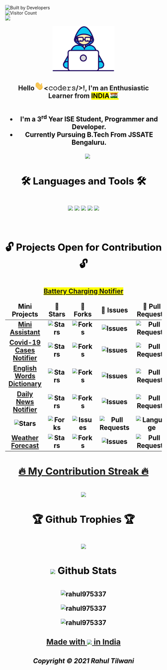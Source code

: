 ![Built by Developers](https://forthebadge.com/images/badges/built-by-developers.svg)  <br/>
![Visitor Count](https://profile-counter.glitch.me/{rahul975337}/count.svg) <br/>
![](https://komarev.com/ghpvc/?username=rahul975337)<br/>

<p align="center">
<img src="https://github.com/rahul975337/rahul975337/blob/master/Content/Programmer.gif" width="200px">
</p>
     
### <h2 align="center">Hello<img src="https://raw.githubusercontent.com/ABSphreak/ABSphreak/master/gifs/Hi.gif" width="30px"><𝚌𝚘𝚍𝚎𝚛𝚜/>!,  I'm an Enthusiastic Learner from <mark>INDIA<mark/><img src="https://github.com/rahul975337/rahul975337/blob/master/Content/flag.gif" width="30px"><h2/>
    
<h4>   
    
- I'm a 3<sup>rd</sup> Year ISE Student, **Programmer** and **Developer**.
- Currently Pursuing **B.Tech From **JSSATE** Bengaluru.**

 
<pre>  <b><a id="raw-url" href="https://drive.google.com/file/d/1jXqAhdVCX7rJlyaaKq8l01jKBpj2N0d-/view?usp=sharing"><img src="https://img.shields.io/badge/DOWNLOAD-RESUME-red.svg?logo=docusign&logoColor=yellow&style=for-the-badge"/></a></b></pre>


### <h2 align="center">🛠️ Languages and Tools 🛠️<h2/>
    
<p align="center">
<code><a href="https://www.python.org/"><img src="https://img.icons8.com/color/2x/html-5.png"></a></code>
<code><a href="https://en.wikipedia.org/wiki/C_(programming_language)"><img src="https://image.flaticon.com/icons/png/128/732/732190.png"></a></code>
<code><a href="https://html.com/"><img src="https://image.flaticon.com/icons/png/128/136/136530.png"></a></code>
<code><a href="https://github.com/rahul975337/"><img src="https://image.flaticon.com/icons/png/128/1260/1260667.png"></a></code>
     <code><img src="https://img.icons8.com/color/2x/flutter.png"></code>

</p>
</br>

### <h2 align="center">🔓 Projects Open for Contribution 🔓<h2/> 

<table align="center">
    <thead align="center">
        <tr border: 1px;>
            <td><b>Mini Projects</b></td>
            <td><b>🌟 Stars</b></td>
            <td><b>🍴 Forks</b></td>
            <td><b>🐛 Issues</b></td>
            <td><b>🔔 Pull Requests</b></td>
            <td><b>👨‍💻 Language</b></td>
        </tr>
     </thead>
    <tbody>
         <tr>
            <td><a href="https://github.com/rahul975337/Mini_Assistant"</a><b>Mini Assistant</b></td>
            <td><img alt="Stars"src="https://img.shields.io/github/stars/rahul975337/Mini_Assistant?style=flat-square&labelColor=343b41"/></td>
            <td><img alt="Forks"src="https://img.shields.io/github/forks/rahul975337/Mini_Assistant?style=flat-square&labelColor=343b41"/></td>
            <td><img alt="Issues"src="https://img.shields.io/github/issues/rahul975337/Mini_Assistant?style=flat-square&labelColor=343b41"/></td>
            <td><img alt="Pull Requests"src="https://img.shields.io/github/issues-pr/rahul975337/Mini_Assistant?style=flat-square"/></td>
            <td><img alt="Language"src="https://img.shields.io/github/languages/top/rahul975337/Mini_Assistant?label=Python&style=flat-square"/></td>
        </tr>
        <tr>
            <td><a href="https://github.com/rahul975337/Covid_Cases_Notifier"</a><b>Covid-19 Cases Notifier</b></td>
            <td><img alt="Stars"src="https://img.shields.io/github/stars/rahul975337/Covid_Cases_Notifier?style=flat-square&labelColor=343b41"/></td>
            <td><img alt="Forks"src="https://img.shields.io/github/forks/rahul975337/Covid_Cases_Notifier?style=flat-square&labelColor=343b41"/></td>
            <td><img alt="Issues"src="https://img.shields.io/github/issues/rahul975337/Covid_Cases_Notifier?style=flat-square&labelColor=343b41"/></td>
            <td><img alt="Pull Requests"src="https://img.shields.io/github/issues-pr/rahul975337/Covid_Cases_Notifier?style=flat-square"/></td>
            <td><img alt="Language"src="https://img.shields.io/github/languages/top/rahul975337/Covid_Cases_Notifier?label=Python&style=flat-square"/></td>
        </tr>
        <tr>
            <td><a href="https://github.com/rahul975337/Words_Dictionary"</a><b>English Words Dictionary</b></td>
            <td><img alt="Stars"src="https://img.shields.io/github/stars/rahul975337/Words_Dictionary?style=flat-square&labelColor=343b41"/></td>
            <td><img alt="Forks"src="https://img.shields.io/github/forks/rahul975337/Words_Dictionary?style=flat-square&labelColor=343b41"/></td>
            <td><img alt="Issues"src="https://img.shields.io/github/issues/rahul975337/Words_Dictionary?style=flat-square&labelColor=343b41"/></td>
            <td><img alt="Pull Requests"src="https://img.shields.io/github/issues-pr/rahul975337/Words_Dictionary?style=flat-square"/></td>
            <td><img alt="Language"src="https://img.shields.io/github/languages/top/rahul975337/Words_Dictionary?label=Python&style=flat-square"/></td>
        </tr>
         <tr>
            <td><a href="https://github.com/rahul975337/Daily_News_Notification"</a><b>Daily News Notifier</b></td>
            <td><img alt="Stars"src="https://img.shields.io/github/stars/rahul975337/Daily_News_Notification?style=flat-square&labelColor=343b41"/></td>
            <td><img alt="Forks"src="https://img.shields.io/github/forks/rahul975337/Daily_News_Notification?style=flat-square&labelColor=343b41"/></td>
            <td><img alt="Issues"src="https://img.shields.io/github/issues/rahul975337/Daily_News_Notification?style=flat-square&labelColor=343b41"/></td>
            <td><img alt="Pull Requests"src="https://img.shields.io/github/issues-pr/rahul975337/Daily_News_Notification?style=flat-square"/></td>
            <td><img alt="Language"src="https://img.shields.io/github/languages/top/rahul975337/Daily_News_Notification?label=Python&style=flat-square"/></td>
        </tr>
        <trrahul975337
            <td><a href="https://github.com/rahul975337/Battery_Charge_Notifier"</a><b>Battery Charging Notifier</b></td>
            <td><img alt="Stars"src="https://img.shields.io/github/stars/rahul975337/Battery_Charge_Notifier?style=flat-square&labelColor=343b41"/></td>
            <td><img alt="Forks"src="https://img.shields.io/github/forks/rahul975337/Battery_Charge_Notifier?style=flat-square&labelColor=343b41"/></td>
            <td><img alt="Issues"src="https://img.shields.io/github/issues/rahul975337/Battery_Charge_Notifier?style=flat-square&labelColor=343b41"/></td>
            <td><img alt="Pull Requests"src="https://img.shields.io/github/issues-pr/rahul975337/Battery_Charge_Notifier?style=flat-square"/></td>
            <td><img alt="Language"src="https://img.shields.io/github/languages/top/rahul975337/Battery_Charge_Notifier?label=Python&style=flat-square"/></td>
         </tr>
        <tr>
            <td><a href="https://github.com/rahul975337/Weather_Updates_Notifier"</a><b>Weather Forecast</b></td>
            <td><img alt="Stars"src="https://img.shields.io/github/stars/rahul975337/Weather_Updates_Notifier?style=flat-square&labelColor=343b41"/></td>
            <td><img alt="Forks"src="https://img.shields.io/github/forks/rahul975337/Weather_Updates_Notifier?style=flat-square&labelColor=343b41"/></td>
            <td><img alt="Issues"src="https://img.shields.io/github/issues/rahul975337/Weather_Updates_Notifier?style=flat-square&labelColor=343b41"/></td>
            <td><img alt="Pull Requests"src="https://img.shields.io/github/issues-pr/rahul975337/Weather_Updates_Notifier?style=flat-square"/></td>
            <td><img alt="Language"src="https://img.shields.io/github/languages/top/rahul975337/Weather_Updates_Notifier?label=Python&style=flat-square"/></td>
       </tr>
    </tbody>        
</table>

### <h2 align="center">🔥 My Contribution Streak 🔥<h2/>
<p align="center">
  <a href="https://github.com/rahul975337/github-readme-streak-stats">
    <img src="https://github-readme-streak-stats.herokuapp.com/?user=rahul975337&theme=dark&hide_border=true&background=0D1117&stroke=0000"/>
  </a>
    
### <h2 align="center">🏆 Github Trophies 🏆<h2/>
<p align="center">
  <a href="https://github.com/ryo-ma/github-profile-trophy" target="_blank">
    <img src="https://github-profile-trophy.vercel.app/?username=rahul975337&row=1&column=6&margin-w=8&margin-h=8&theme=gruvbox"/>
  </a>
</p>
    
### <h2 align="center"><img src="https://cutt.ly/KblcWC8"> Github Stats<h2/>   
      
<p align="center">
<img src="https://activity-graph.herokuapp.com/graph?username=rahul975337&theme=xcode" alt="rahul975337" />
</p>

<p align="center">
<img src="https://github-readme-stats.vercel.app/api?username=rahul975337&show_icons=true&theme=dracula" alt="rahul975337" />
</p>

<p align="center">
<img src="https://github-readme-stats.vercel.app/api/top-langs/?username=rahul975337&theme=dracula&layout=compact" alt="rahul975337" />
</p>

### <h3 align="center"><a href="https://github.com/rahul975337">Made with <img src="https://cutt.ly/rblcRTN" width="20px"> in India</a><h3/>
    
<p align="center"><i>Copyright &copy; 2021 Rahul Tilwani</i></p>

